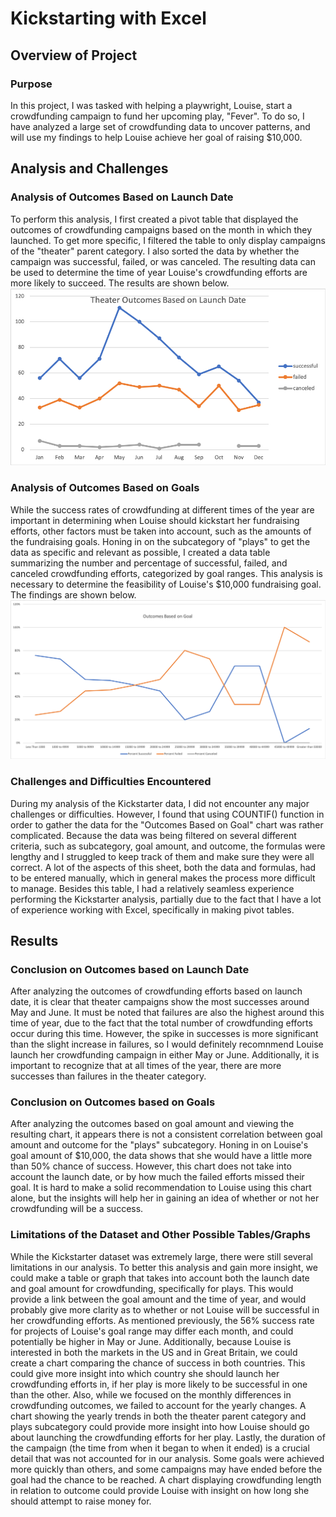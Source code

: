 # Kickstarting with Excel

## Overview of Project

### Purpose
In this project, I was tasked with helping a playwright, Louise, start a crowdfunding campaign to fund her upcoming play, "Fever". To do so, I have analyzed a large set of crowdfunding data to uncover patterns, and will use my findings to help Louise achieve her goal of raising $10,000. 

## Analysis and Challenges

### Analysis of Outcomes Based on Launch Date
To perform this analysis, I first created a pivot table that displayed the outcomes of crowdfunding campaigns based on the month in which they launched. To get more specific, I filtered the table to only display campaigns of the "theater" parent category. I also sorted the data by whether the campaign was successful, failed, or was canceled. The resulting data can be used to determine the time of year Louise's crowdfunding efforts are more likely to succeed. The results are shown below.
![Theater Outcomes vs Launch](Theater_Outcomes_vs_Launch.png)

### Analysis of Outcomes Based on Goals
While the success rates of crowdfunding at different times of the year are important in determining when Louise should kickstart her fundraising efforts, other factors must be taken into account, such as the amounts of the fundraising goals. Honing in on the subcategory of "plays" to get the data as specific and relevant as possible, I created a data table summarizing the number and percentage of successful, failed, and canceled crowdfunding efforts, categorized by goal ranges. This analysis is necessary to determine the feasibility of Louise's $10,000 fundraising goal. The findings are shown below.
![Outcomes Based on Goal](Outcomes_vs_Goals.png)

### Challenges and Difficulties Encountered
During my analysis of the Kickstarter data, I did not encounter any major challenges or difficulties. However, I found that using COUNTIF() function in order to gather the data for the "Outcomes Based on Goal" chart was rather complicated. Because the data was being filtered on several different criteria, such as subcategory, goal amount, and outcome, the formulas were lengthy and I struggled to keep track of them and make sure they were all correct. A lot of the aspects of this sheet, both the data and formulas, had to be entered manually, which in general makes the process more difficult to manage. Besides this table, I had a relatively seamless experience performing the Kickstarter analysis, partially due to the fact that I have a lot of experience working with Excel, specifically in making pivot tables.

## Results

### Conclusion on Outcomes based on Launch Date
After analyzing the outcomes of crowdfunding efforts based on launch date, it is clear that theater campaigns show the most successes around May and June. It must be noted that failures are also the highest around this time of year, due to the fact that the total number of crowdfunding efforts occur during this time. However, the spike in successes is more significant than the slight increase in failures, so I would definitely recomnmend Louise launch her crowdfunding campaign in either May or June. Additionally, it is important to recognize that at all times of the year, there are more successes than failures in the theater category.

### Conclusion on Outcomes based on Goals
After analyzing the outcomes based on goal amount and viewing the resulting chart, it appears there is not a consistent correlation between goal amount and outcome for the "plays" subcategory. Honing in on Louise's goal amount of $10,000, the data shows that she would have a little more than 50% chance of success. However, this chart does not take into account the launch date, or by how much the failed efforts missed their goal. It is hard to make a solid recommendation to Louise using this chart alone, but the insights will help her in gaining an idea of whether or not her crowdfunding will be a success.

### Limitations of the Dataset and Other Possible Tables/Graphs
While the Kickstarter dataset was extremely large, there were still several limitations in our analysis. To better this analysis and gain more insight, we could make a table or graph that takes into account both the launch date and goal amount for crowdfunding, specifically for plays. This would provide a link between the goal amount and the time of year, and would probably give more clarity as to whether or not Louise will be successful in her crowdfunding efforts. As mentioned previously, the 56% success rate for projects of Louise's goal range may differ each month, and could potentially be higher in May or June. Additionally, because Louise is interested in both the markets in the US and in Great Britain, we could create a chart comparing the chance of success in both countries. This could give more insight into which country she should launch her crowdfunding efforts in, if her play is more likely to be successful in one than the other. Also, while we focused on the monthly differences in crowdfunding outcomes, we failed to account for the yearly changes. A chart showing the yearly trends in both the theater parent category and plays subcategory could provide more insight into how Louise should go about launching the crowdfunding efforts for her play. Lastly, the duration of the campaign (the time from when it began to when it ended) is a crucial detail that was not accounted for in our analysis. Some goals were achieved more quickly than others, and some campaigns may have ended before the goal had the chance to be reached. A chart displaying crowdfunding length in relation to outcome could provide Louise with insight on how long she should attempt to raise money for.

